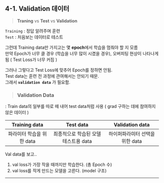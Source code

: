 ## 4-1. Validation 데이터  
> **Traning** vs **Test** vs **Validation**

`Training` : 정답 알려주며 훈련  
`Test` : 처음보는 데이터로 테스트  

그런데 Training data만 가지고는 몇 **epoch**에서 학습을 멈춰야 할 지 모름  
만약 Epoch가 너무 클 경우 (학습을 너무 많이 시켰을 경우), 
오버피팅 현상이 나타나게 됨 ( Test Loss가 너무 커짐 )  

그러나 그렇다고 Test Loss에 맞추어 Epoch를 정하면 안됨.  
Test data는 훈련 전 과정에 관여해서는 안되기 때문.    
그래서 **`validation data`** 가 필요함.  

> ### Validation Data
: Train data의 일부를 따로 떼 내어 test data처럼 사용 ( grad 구하는 데에 참여하지 않은 데이터 )  

|Training data|Test data|Validation data|
|:--:|:--:|:--:|
|파라미터 학습을 위한 data|최종적으로 학습된 모델 테스트용 data|하이퍼파라미터 선택을 위한 data|  

Val data를 보고..  
1. val loss가 가장 작을 때까지만 학습한다. (총 Epoch 수)
2. val loss를 작게 만드는 모델을 고른다. (model 구조)

---
